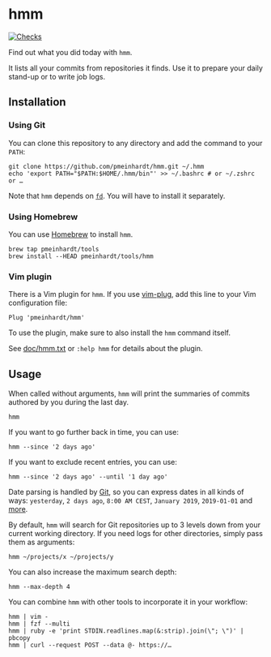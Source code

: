 # hmm

[![Checks](https://github.com/pmeinhardt/hmm/actions/workflows/main.yml/badge.svg)](https://github.com/pmeinhardt/hmm/actions/workflows/main.yml)

Find out what you did today with `hmm`.

It lists all your commits from repositories it finds.
Use it to prepare your daily stand-up or to write job logs.

## Installation

### Using Git

You can clone this repository to any directory and add the command to your `PATH`:

```shell
git clone https://github.com/pmeinhardt/hmm.git ~/.hmm
echo 'export PATH="$PATH:$HOME/.hmm/bin"' >> ~/.bashrc # or ~/.zshrc or …
```

Note that `hmm` depends on [`fd`](https://github.com/sharkdp/fd). You will have to install it separately.

### Using Homebrew

You can use [Homebrew](https://github.com/Homebrew/brew) to install `hmm`.

```shell
brew tap pmeinhardt/tools
brew install --HEAD pmeinhardt/tools/hmm
```

### Vim plugin

There is a Vim plugin for `hmm`. If you use [vim-plug](https://github.com/junegunn/vim-plug), add this line to your Vim configuration file:

```vim
Plug 'pmeinhardt/hmm'
```

To use the plugin, make sure to also install the `hmm` command itself.

See [doc/hmm.txt](./doc/hmm.txt) or `:help hmm` for details about the plugin.

## Usage

When called without arguments, `hmm` will print the summaries of commits authored by you during the last day.

```shell
hmm
```

If you want to go further back in time, you can use:

```shell
hmm --since '2 days ago'
```

If you want to exclude recent entries, you can use:

```shell
hmm --since '2 days ago' --until '1 day ago'
```

Date parsing is handled by [Git](https://git-scm.com/docs/git-log#_commit_limiting), so you can express dates in all kinds of ways: `yesterday`, `2 days ago`, `8:00 AM CEST`, `January 2019`, `2019-01-01` and [more](https://github.com/git/git/blob/master/date.c).

By default, `hmm` will search for Git repositories up to 3 levels down from your current working directory. If you need logs for other directories, simply pass them as arguments:

```shell
hmm ~/projects/x ~/projects/y
```

You can also increase the maximum search depth:

```shell
hmm --max-depth 4
```

You can combine `hmm` with other tools to incorporate it in your workflow:

```shell
hmm | vim -
hmm | fzf --multi
hmm | ruby -e 'print STDIN.readlines.map(&:strip).join(\"; \")' | pbcopy
hmm | curl --request POST --data @- https://…
```
